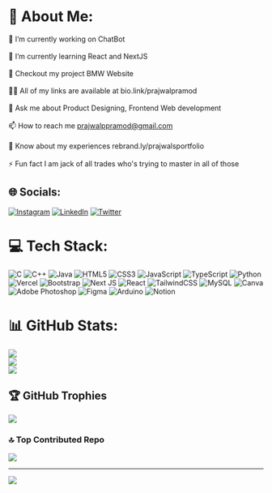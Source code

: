 # 💫 About Me:
🔭 I’m currently working on ChatBot<br><br>🌱 I’m currently learning React and NextJS<br><br>👯 Checkout my project BMW Website<br><br>👨‍💻 All of my links are available at bio.link/prajwalpramod<br><br>💬 Ask me about Product Designing, Frontend Web development<br><br>📫 How to reach me prajwalppramod@gmail.com<br><br>📄 Know about my experiences rebrand.ly/prajwalsportfolio<br><br>⚡ Fun fact I am jack of all trades who's trying to master in all of those


## 🌐 Socials:
[![Instagram](https://img.shields.io/badge/Instagram-%23E4405F.svg?logo=Instagram&logoColor=white)](https://instagram.com/prajwalp.pramod) [![LinkedIn](https://img.shields.io/badge/LinkedIn-%230077B5.svg?logo=linkedin&logoColor=white)](https://linkedin.com/in/in/prajwalppramod) [![Twitter](https://img.shields.io/badge/Twitter-%231DA1F2.svg?logo=Twitter&logoColor=white)](https://twitter.com/prajwalppramod) 

# 💻 Tech Stack:
![C](https://img.shields.io/badge/c-%2300599C.svg?style=for-the-badge&logo=c&logoColor=white) ![C++](https://img.shields.io/badge/c++-%2300599C.svg?style=for-the-badge&logo=c%2B%2B&logoColor=white) ![Java](https://img.shields.io/badge/java-%23ED8B00.svg?style=for-the-badge&logo=openjdk&logoColor=white) ![HTML5](https://img.shields.io/badge/html5-%23E34F26.svg?style=for-the-badge&logo=html5&logoColor=white) ![CSS3](https://img.shields.io/badge/css3-%231572B6.svg?style=for-the-badge&logo=css3&logoColor=white) ![JavaScript](https://img.shields.io/badge/javascript-%23323330.svg?style=for-the-badge&logo=javascript&logoColor=%23F7DF1E) ![TypeScript](https://img.shields.io/badge/typescript-%23007ACC.svg?style=for-the-badge&logo=typescript&logoColor=white) ![Python](https://img.shields.io/badge/python-3670A0?style=for-the-badge&logo=python&logoColor=ffdd54) ![Vercel](https://img.shields.io/badge/vercel-%23000000.svg?style=for-the-badge&logo=vercel&logoColor=white) ![Bootstrap](https://img.shields.io/badge/bootstrap-%238511FA.svg?style=for-the-badge&logo=bootstrap&logoColor=white) ![Next JS](https://img.shields.io/badge/Next-black?style=for-the-badge&logo=next.js&logoColor=white) ![React](https://img.shields.io/badge/react-%2320232a.svg?style=for-the-badge&logo=react&logoColor=%2361DAFB) ![TailwindCSS](https://img.shields.io/badge/tailwindcss-%2338B2AC.svg?style=for-the-badge&logo=tailwind-css&logoColor=white) ![MySQL](https://img.shields.io/badge/mysql-%2300000f.svg?style=for-the-badge&logo=mysql&logoColor=white) ![Canva](https://img.shields.io/badge/Canva-%2300C4CC.svg?style=for-the-badge&logo=Canva&logoColor=white) ![Adobe Photoshop](https://img.shields.io/badge/adobe%20photoshop-%2331A8FF.svg?style=for-the-badge&logo=adobe%20photoshop&logoColor=white) ![Figma](https://img.shields.io/badge/figma-%23F24E1E.svg?style=for-the-badge&logo=figma&logoColor=white) ![Arduino](https://img.shields.io/badge/-Arduino-00979D?style=for-the-badge&logo=Arduino&logoColor=white) ![Notion](https://img.shields.io/badge/Notion-%23000000.svg?style=for-the-badge&logo=notion&logoColor=white)
# 📊 GitHub Stats:
![](https://github-readme-stats.vercel.app/api?username=prajwalppramod&theme=dark&hide_border=false&include_all_commits=true&count_private=true)<br/>
![](https://github-readme-streak-stats.herokuapp.com/?user=prajwalppramod&theme=dark&hide_border=false)<br/>
![](https://github-readme-stats.vercel.app/api/top-langs/?username=prajwalppramod&theme=dark&hide_border=false&include_all_commits=true&count_private=true&layout=compact)

## 🏆 GitHub Trophies
![](https://github-profile-trophy.vercel.app/?username=prajwalppramod&theme=onedark&no-frame=false&no-bg=true&margin-w=4)

### 🔝 Top Contributed Repo
![](https://github-contributor-stats.vercel.app/api?username=prajwalppramod&limit=5&theme=dark&combine_all_yearly_contributions=true)

---
[![](https://visitcount.itsvg.in/api?id=prajwalppramod&icon=0&color=0)](https://visitcount.itsvg.in)

<!-- Proudly created with GPRM ( https://gprm.itsvg.in ) -->
